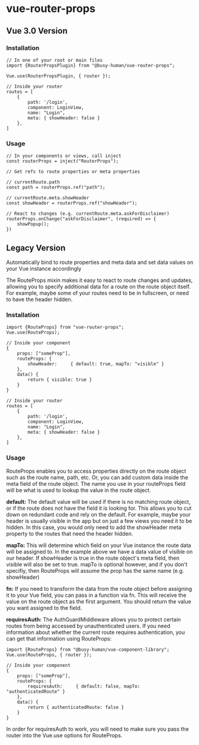 # vue-router-props

## Vue 3.0 Version

### Installation

    // In one of your root or main files
    import {RouterPropsPlugin} from "@busy-human/vue-router-props";

    Vue.use(RouterPropsPlugin, { router });

    // Inside your router
    routes = [
        {
            path: '/login',
            component: LoginView,
            name: "Login",
            meta: { showHeader: false }
        },
    ]

### Usage

    // In your components or views, call inject
    const routerProps = inject("RouterProps");

    // Get refs to route properties or meta properties

    // currentRoute.path
    const path = routerProps.ref("path");

    // currentRoute.meta.showHeader
    const showHeader = routerProps.ref("showHeader");

    // React to changes (e.g. currentRoute.meta.askForDisclaimer)
    routerProps.onChange("askForDisclaimer", (required) => {
        showPopup();
    })

## Legacy Version

Automatically bind to route properties and meta data and set data values on your Vue instance accordingly

The RouteProps mixin makes it easy to react to route changes and updates, allowing you to specify additional data for a route on the route object itself. For example, maybe some of your routes need to be in fullscreen, or need to have the header hidden.

### Installation

    import {RouteProps} from "vue-router-props";
    Vue.use(RouteProps);

    // Inside your component
    {
        props: ["someProp"],
        routeProps: {
            showHeader:     { default: true, mapTo: "visible" }
        },
        data() {
            return { visible: true }
        }
    }

    // Inside your router
    routes = [
        {
            path: '/login',
            component: LoginView,
            name: "Login",
            meta: { showHeader: false }
        },
    ]

### Usage

RouteProps enables you to access properties directly on the route object such as the route name, path, etc. Or, you can add custom data inside the meta field of the route object. The name you use in your routeProps field will be what is used to lookup the value in the route object.

**default:** The default value will be used if there is no matching route object, or if the route does not have the field it is looking for. This allows you to cut down on redundant code and rely on the default. For example, maybe your header is usually visible in the app but on just a few views you need it to be hidden. In this case, you would only need to add the showHeader meta property to the routes that need the header hidden.

**mapTo:** This will determine which field on your Vue instance the route data will be assigned to. In the example above we have a data value of visible on our header. If showHeader is true in the route object's meta field, then visible will also be set to true. mapTo is optional however, and if you don't specifiy, then RouteProps will assume the prop has the same name (e.g. showHeader)

**fn:** If you need to transform the data from the route object before assigning it to your Vue field, you can pass in a function via fn. This will receive the value on the route object as the first argument. You should return the value you want assigned to the field.

**requiresAuth:** The AuthGuardMiddleware allows you to protect certain routes from being accessed by unauthenticated users. If you need information about whether the current route requires authentication, you can get that information using RouteProps:

    import {RouteProps} from "@busy-human/vue-component-library";
    Vue.use(RouteProps, { router });

    // Inside your component
    {
        props: ["someProp"],
        routeProps: {
            requiresAuth:     { default: false, mapTo: "authenticatedRoute" }
        },
        data() {
            return { authenticatedRoute: false }
        }
    }

In order for requiresAuth to work, you will need to make sure you pass the router into the Vue.use options for RouteProps.